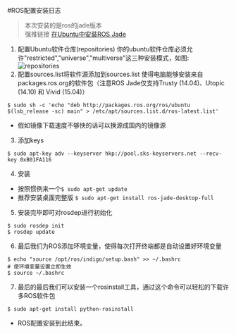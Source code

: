 #ROS配置安装日志
>本次安装的是ros的jade版本<br>
>强推链接  [在Ubuntu中安装ROS Jade](http://wiki.ros.org/cn/jade/Installation/Ubuntu)

1. 配置Ubuntu软件仓库(repositories)
你的ubuntu软件仓库必须允许"restricted","universe","multiverse"这三种安装模式，如图:<br>
![repositories](http://upload-images.jianshu.io/upload_images/273380-3f5b0289d8e8e560.png?imageMogr2/auto-orient/strip%7CimageView2/2/w/1240)
2. 配置sources.list将软件源添加到sources.list 使得电脑能够安装来自packages.ros.org的软件包（注意ROS Jade仅支持Trusty (14.04)、Utopic (14.10) 和 Vivid (15.04)）
  ```
  $ sudo sh -c 'echo "deb http://packages.ros.org/ros/ubuntu $(lsb_release -sc) main" > /etc/apt/sources.list.d/ros-latest.list'
  ```
  * 假如镜像下载速度不够快的话可以换源成国内的镜像源

3. 添加keys
  ```
  $ sudo apt-key adv --keyserver hkp://pool.sks-keyservers.net --recv-key 0xB01FA116
  ```
4. 安装
  * 按照惯例来一个`$ sudo apt-get update`
  * 推荐安装桌面完整版 `$ sudo apt-get install ros-jade-desktop-full`
  5. 安装完毕即可对rosdep进行初始化
  ```
  $ sudo rosdep init
  $ rosdep update
  ```
6. 最后我们为ROS添加环境变量，使得每次打开终端都是自动设置好环境变量
  ```
  $ echo "source /opt/ros/indigo/setup.bash" >> ~/.bashrc
  # 使环境变量设置立即生效
  $ source ~/.bashrc
  ```
7. 最后的最后我们可以安装一个rosinstall工具，通过这个命令可以轻松的下载许多ROS软件包
  ```
  $ sudo apt-get install python-rosinstall
  ```
- ROS配置安装到此结束。
